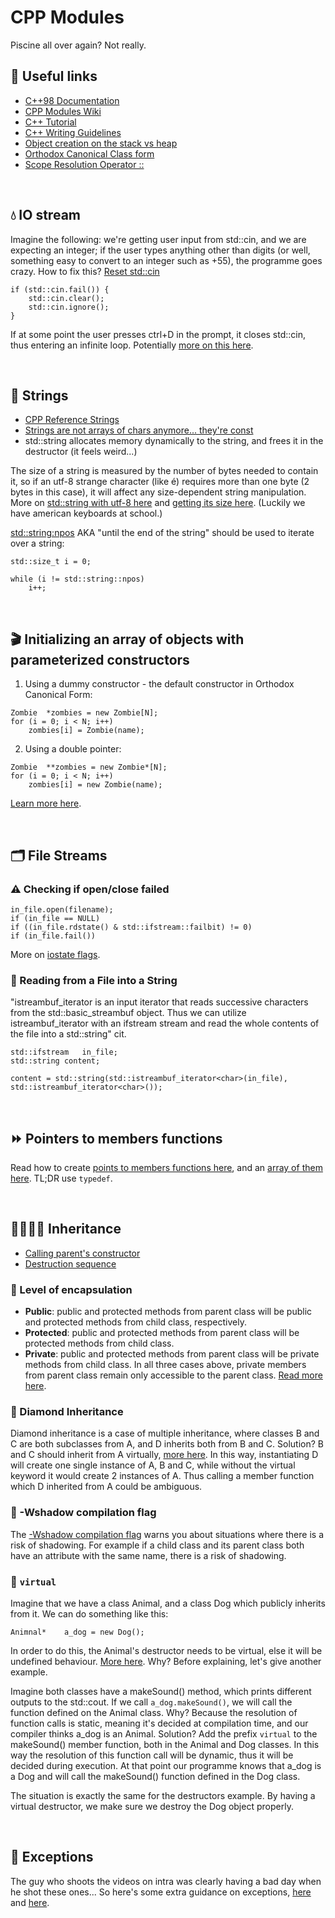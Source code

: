 # CPP Modules
Piscine all over again? Not really.

## 🔗 Useful links
* [C++98 Documentation](https://www.cplusplus.com/doc/oldtutorial/)
* [CPP Modules Wiki](https://github.com/qingqingqingli/CPP/wiki)
* [C++ Tutorial](https://www.youtube.com/watch?v=yDkv5ypOfoU)
* [C++ Writing Guidelines](https://github.com/isocpp/CppCoreGuidelines/blob/master/CppCoreGuidelines.md)
* [Object creation on the stack vs heap](https://stackoverflow.com/questions/10157122/object-creation-on-the-stack-heap)
* [Orthodox Canonical Class form](https://www.francescmm.com/orthodox-canonical-class-form/)
* [Scope Resolution Operator ::](https://www.geeksforgeeks.org/scope-resolution-operator-in-c/)

<br/>

## 💧 IO stream
Imagine the following: we're getting user input from std::cin, and we are expecting an integer; if the user types anything other than digits (or well, something easy to convert to an integer such as +55), the programme goes crazy.
How to fix this? [Reset std::cin](https://stackoverflow.com/questions/39282953/how-to-reset-stdcin-when-using-it)
```
if (std::cin.fail()) {
	std::cin.clear();
	std::cin.ignore();
}
```
If at some point the user presses ctrl+D in the prompt, it closes std::cin, thus entering an infinite loop.
Potentially [more on this here](https://stackoverflow.com/questions/5146344/problem-with-consecutive-cins).

<br/>

## 💬 Strings
* [CPP Reference Strings](https://en.cppreference.com/w/cpp/string/basic_string)
* [Strings are not arrays of chars anymore... they're const](https://stackoverflow.com/questions/1524356/c-deprecated-conversion-from-string-constant-to-char)
* std::string allocates memory dynamically to the string, and frees it in the destructor (it feels weird...)

The size of a string is measured by the number of bytes needed to contain it, so if an utf-8 strange character (like é) requires more than one byte (2 bytes in this case), it will affect any size-dependent string manipulation.
More on [std::string with utf-8 here](https://stackoverflow.com/questions/50403342/how-do-i-properly-use-stdstring-on-utf-8-in-c) and [getting its size here](https://stackoverflow.com/questions/4063146/getting-the-actual-length-of-a-utf-8-encoded-stdstring).
(Luckily we have american keyboards at school.)

[std::string:npos](https://cplusplus.com/reference/string/string/npos/) AKA "until the end of the string" should be used to iterate over a string:
```
std::size_t	i = 0;

while (i != std::string::npos)
    i++;
```

<br/>

## 🎬 Initializing an array of objects with parameterized constructors
1) Using a dummy constructor - the default constructor in Orthodox Canonical Form:
```
Zombie	*zombies = new Zombie[N];
for (i = 0; i < N; i++)
    zombies[i] = Zombie(name);
```
2) Using a double pointer:
```
Zombie	**zombies = new Zombie*[N];
for (i = 0; i < N; i++)
    zombies[i] = new Zombie(name);
```
[Learn more here](https://www.geeksforgeeks.org/how-to-initialize-array-of-objects-with-parameterized-constructors-in-c/).

<br/>

## 🗂 File Streams
### ⚠️ Checking if open/close failed
```
in_file.open(filename);
if (in_file == NULL)
if ((in_file.rdstate() & std::ifstream::failbit) != 0)
if (in_file.fail())
```
More on [iostate flags](https://cplusplus.com/reference/ios/ios_base/iostate/).

### 📖 Reading from a File into a String
"istreambuf_iterator is an input iterator that reads successive characters from the std::basic_streambuf object.
Thus we can utilize istreambuf_iterator with an ifstream stream and read the whole contents of the file into a std::string" cit.
```
std::ifstream	in_file;
std::string	content;

content = std::string(std::istreambuf_iterator<char>(in_file), std::istreambuf_iterator<char>());
```

<br/>

## ⏩ Pointers to members functions
Read how to create [points to members functions here](https://isocpp.org/wiki/faq/pointers-to-members), and an [array of them here](https://stackoverflow.com/questions/43205893/array-of-pointers-on-member-functions-of-current-class).
TL;DR use ```typedef```.

<br/>

## 👨‍👩‍👧‍👦 Inheritance
* [Calling parent's constructor](https://stackoverflow.com/questions/66051940/how-to-call-parent-constructor-in-child-classes-constructor)
* [Destruction sequence](https://en.cppreference.com/w/cpp/language/destructor)

### 💊 Level of encapsulation
* **Public**: public and protected methods from parent class will be public and protected methods from child class, respectively.
* **Protected**: public and protected methods from parent class will be protected methods from child class.
* **Private**: public and protected methods from parent class will be private methods from child class.
In all three cases above, private members from parent class remain only accessible to the parent class.
[Read more here](https://www.go4expert.com/articles/encapsulation-inheritance-polymorphism-t29981/).

### 🔷 Diamond Inheritance
Diamond inheritance is a case of multiple inheritance, where classes B and C are both subclasses from A, and D inherits both from B and C.
Solution? B and C should inherit from A virtually, [more here](https://www.cprogramming.com/tutorial/virtual_inheritance.html).
In this way, instantiating D will create one single instance of A, B and C, while without the virtual keyword it would create 2 instances of A.
Thus calling a member function which D inherited from A could be ambiguous.

### 🏴 -Wshadow compilation flag
The [-Wshadow compilation flag](https://gcc.gnu.org/onlinedocs/gcc/Warning-Options.html) warns you about situations where there is a risk of shadowing.
For example if a child class and its parent class both have an attribute with the same name, there is a risk of shadowing.

### 👻 ```virtual```
Imagine that we have a class Animal, and a class Dog which publicly inherits from it. We can do something like this:
```
Animnal*    a_dog = new Dog();
```
In order to do this, the Animal's destructor needs to be virtual, else it will be undefined behaviour.
[More here](https://www.geeksforgeeks.org/base-class-pointer-pointing-to-derived-class-object/).
Why? Before explaining, let's give another example.

Imagine both classes have a makeSound() method, which prints different outputs to the std::cout.
If we call ```a_dog.makeSound()```, we will call the function defined on the Animal class.
Why? Because the resolution of function calls is static, meaning it's decided at compilation time, and our compiler thinks a_dog is an Animal.
Solution? Add the prefix ```virtual``` to the makeSound() member function, both in the Animal and Dog classes. 
In this way the resolution of this function call will be dynamic, thus it will be decided during execution.
At that point our programme knows that a_dog is a Dog and will call the makeSound() function defined in the Dog class.

The situation is exactly the same for the destructors example.
By having a virtual destructor, we make sure we destroy the Dog object properly.

<br/>

## 🚨 Exceptions
The guy who shoots the videos on intra was clearly having a bad day when he shot these ones...
So here's some extra guidance on exceptions, [here](https://www.geeksforgeeks.org/exception-handling-c/) and [here](https://cplusplus.com/doc/tutorial/exceptions/).
